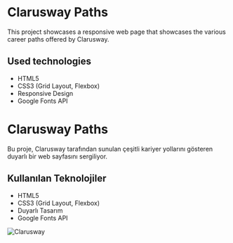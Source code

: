 # Clarusway Paths

This project showcases a responsive web page that showcases the various career paths offered by Clarusway.

## Used technologies
- HTML5
- CSS3 (Grid Layout, Flexbox)
- Responsive Design
- Google Fonts API

# Clarusway Paths

Bu proje, Clarusway tarafından sunulan çeşitli kariyer yollarını gösteren duyarlı bir web sayfasını sergiliyor.

## Kullanılan Teknolojiler
- HTML5
- CSS3 (Grid Layout, Flexbox)
- Duyarlı Tasarım
- Google Fonts API

![Clarusway](./img/video.jpg)
